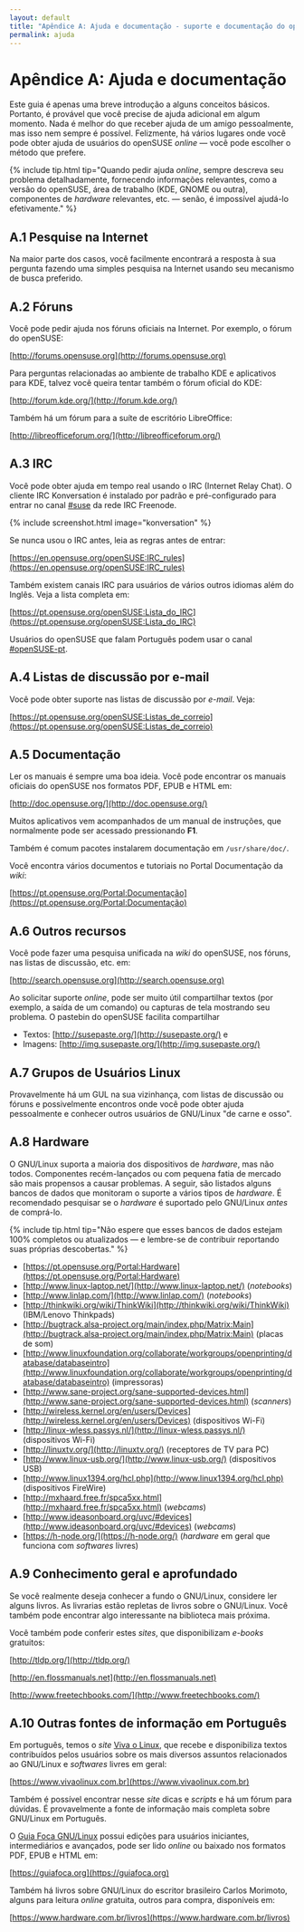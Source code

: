 ```yaml
---
layout: default
title: "Apêndice A: Ajuda e documentação - suporte e documentação do openSUSE"
permalink: ajuda
---
```


# Apêndice A: Ajuda e documentação

Este guia é apenas uma breve introdução a alguns conceitos básicos. Portanto, é provável que você precise de ajuda adicional em algum momento. Nada é melhor do que receber ajuda de um amigo pessoalmente, mas isso nem sempre é possível. Felizmente, há vários lugares onde você pode obter ajuda de usuários do openSUSE _online_ — você pode escolher o método que prefere.

{% include tip.html tip="Quando pedir ajuda _online_, sempre descreva seu problema detalhadamente, fornecendo informações relevantes, como a versão do openSUSE, área de trabalho (KDE, GNOME ou outra), componentes de *hardware* relevantes, etc. — senão, é impossível ajudá-lo efetivamente." %}

## A.1 Pesquise na Internet

Na maior parte dos casos, você facilmente encontrará a resposta à sua pergunta fazendo uma simples pesquisa na Internet usando seu mecanismo de busca preferido.

## A.2 Fóruns

Você pode pedir ajuda nos fóruns oficiais na Internet. Por exemplo, o fórum do openSUSE:

[http://forums.opensuse.org](http://forums.opensuse.org)

Para perguntas relacionadas ao ambiente de trabalho KDE e aplicativos para KDE, talvez você queira tentar também o fórum oficial do KDE:

[http://forum.kde.org/](http://forum.kde.org/)

Também há um fórum para a suíte de escritório LibreOffice:

[http://libreofficeforum.org/](http://libreofficeforum.org/)

## A.3 IRC

Você pode obter ajuda em tempo real usando o IRC (Internet Relay Chat). O cliente IRC Konversation é instalado por padrão e pré-configurado para entrar no canal [#suse](irc://irc.opensuse.org/opensuse) da rede IRC Freenode.

{% include screenshot.html image="konversation" %}

Se nunca usou o IRC antes, leia as regras antes de entrar:

[https://en.opensuse.org/openSUSE:IRC_rules](https://en.opensuse.org/openSUSE:IRC_rules)

Também existem canais IRC para usuários de vários outros idiomas além do Inglês. Veja a lista completa em:

[https://pt.opensuse.org/openSUSE:Lista_do_IRC](https://pt.opensuse.org/openSUSE:Lista_do_IRC)

Usuários do openSUSE que falam Português podem usar o canal [#openSUSE-pt](irc://irc.opensuse.org/opensuse-pt).

## A.4 Listas de discussão por e-mail

Você pode obter suporte nas listas de discussão por _e-mail_. Veja:

[https://pt.opensuse.org/openSUSE:Listas_de_correio](https://pt.opensuse.org/openSUSE:Listas_de_correio)

## A.5 Documentação

Ler os manuais é sempre uma boa ideia. Você pode encontrar os manuais oficiais do openSUSE nos formatos PDF, EPUB e HTML em:

[http://doc.opensuse.org/](http://doc.opensuse.org/)

Muitos aplicativos vem acompanhados de um manual de instruções, que normalmente pode ser acessado pressionando **F1**.

Também é comum pacotes instalarem documentação em `/usr/share/doc/`.

Você encontra vários documentos e tutoriais no Portal Documentação da _wiki_:

[https://pt.opensuse.org/Portal:Documentação](https://pt.opensuse.org/Portal:Documentação)

## A.6 Outros recursos

Você pode fazer uma pesquisa unificada na _wiki_ do openSUSE, nos fóruns, nas listas de discussão, etc. em:

[http://search.opensuse.org](http://search.opensuse.org)

Ao solicitar suporte _online_, pode ser muito útil compartilhar textos (por exemplo, a saída de um comando) ou capturas de tela mostrando seu problema. O pastebin do openSUSE facilita compartilhar

- Textos: [http://susepaste.org/](http://susepaste.org/) e
- Imagens: [http://img.susepaste.org/](http://img.susepaste.org/)

## A.7 Grupos de Usuários Linux

Provavelmente há um GUL na sua vizinhança, com listas de discussão ou fóruns e possivelmente encontros onde você pode obter ajuda pessoalmente e conhecer outros usuários de GNU/Linux "de carne e osso".

## A.8 Hardware

O GNU/Linux suporta a maioria dos dispositivos de _hardware_, mas não todos. Componentes recém-lançados ou com pequena fatia de mercado são mais propensos a causar problemas. A seguir, são listados alguns bancos de dados que monitoram o suporte a vários tipos de _hardware_. É recomendado pesquisar se o _hardware_ é suportado pelo GNU/Linux *antes* de comprá-lo.

{% include tip.html tip="Não espere que esses bancos de dados estejam 100% completos ou atualizados — e lembre-se de contribuir reportando suas próprias descobertas." %}

- [https://pt.opensuse.org/Portal:Hardware](https://pt.opensuse.org/Portal:Hardware)
- [http://www.linux-laptop.net/](http://www.linux-laptop.net/) (_notebooks_)
- [http://www.linlap.com/](http://www.linlap.com/) (_notebooks_)
- [http://thinkwiki.org/wiki/ThinkWiki](http://thinkwiki.org/wiki/ThinkWiki) (IBM/Lenovo Thinkpads)
- [http://bugtrack.alsa-project.org/main/index.php/Matrix:Main](http://bugtrack.alsa-project.org/main/index.php/Matrix:Main) (placas de som)
- [http://www.linuxfoundation.org/collaborate/workgroups/openprinting/database/databaseintro](http://www.linuxfoundation.org/collaborate/workgroups/openprinting/database/databaseintro) (impressoras)
- [http://www.sane-project.org/sane-supported-devices.html](http://www.sane-project.org/sane-supported-devices.html) (_scanners_)
- [http://wireless.kernel.org/en/users/Devices](http://wireless.kernel.org/en/users/Devices) (dispositivos Wi-Fi)
- [http://linux-wless.passys.nl/](http://linux-wless.passys.nl/) (dispositivos Wi-Fi)
- [http://linuxtv.org/](http://linuxtv.org/) (receptores de TV para PC)
- [http://www.linux-usb.org/](http://www.linux-usb.org/) (dispositivos USB)
- [http://www.linux1394.org/hcl.php](http://www.linux1394.org/hcl.php) (dispositivos FireWire)
- [http://mxhaard.free.fr/spca5xx.html](http://mxhaard.free.fr/spca5xx.html) (_webcams_)
- [http://www.ideasonboard.org/uvc/#devices](http://www.ideasonboard.org/uvc/#devices) (_webcams_)
- [https://h-node.org/](https://h-node.org/) (_hardware_ em geral que funciona com _softwares_ livres)

## A.9 Conhecimento geral e aprofundado

Se você realmente deseja conhecer a fundo o GNU/Linux, considere ler alguns livros. As livrarias estão repletas de livros sobre o GNU/Linux. Você também pode encontrar algo interessante na biblioteca mais próxima.

Você também pode conferir estes _sites_, que disponibilizam _e-books_ gratuitos:

[http://tldp.org/](http://tldp.org/)

[http://en.flossmanuals.net](http://en.flossmanuals.net)

[http://www.freetechbooks.com/](http://www.freetechbooks.com/)

## A.10 Outras fontes de informação em Português

Em português, temos o _site_ [Viva o Linux](https://www.vivaolinux.com.br), que recebe e disponibiliza textos contribuídos pelos usuários sobre os mais diversos assuntos relacionados ao GNU/Linux e _softwares_ livres em geral:

[https://www.vivaolinux.com.br](https://www.vivaolinux.com.br)

Também é possível encontrar nesse _site_ dicas e _scripts_ e há um fórum para dúvidas. É provavelmente a fonte de informação mais completa sobre GNU/Linux em Português.

O [Guia Foca GNU/Linux](https://guiafoca.org) possui edições para usuários iniciantes, intermediários e avançados, pode ser lido _online_ ou baixado nos formatos PDF, EPUB e HTML em:

[https://guiafoca.org](https://guiafoca.org)

Também há livros sobre GNU/Linux do escritor brasileiro Carlos Morimoto, alguns para leitura _online_ gratuita, outros para compra, disponíveis em:

[https://www.hardware.com.br/livros](https://www.hardware.com.br/livros)
